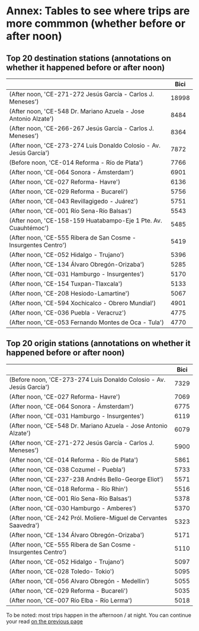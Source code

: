# Annex: Tables to see where trips are more commmon (whether before or after noon)

## Top 20 destination stations (annotations on whether it happened before or after noon)

|                                                               |   Bici |
|---------------------------------------------------------------|--------|
| (After noon, 'CE-271-272 Jesús García - Carlos J. Meneses')        |  18998 |
| (After noon, 'CE-548 Dr. Mariano Azuela - Jose Antonio Alzate')    |   8484 |
| (After noon, 'CE-266-267 Jesús García - Carlos J. Meneses')        |   8364 |
| (After noon, 'CE-273-274 Luis Donaldo Colosio - Av. Jesús García') |   7872 |
| (Before noon, 'CE-014 Reforma - Río de Plata')                       |   7766 |
| (After noon, 'CE-064 Sonora - Ámsterdam')                          |   6901 |
| (After noon, 'CE-027 Reforma- Havre')                              |   6136 |
| (After noon, 'CE-029 Reforma - Bucareli')                          |   5756 |
| (After noon, 'CE-043 Revillagigedo - Juárez')                      |   5751 |
| (After noon, 'CE-001 Río Sena-Río Balsas')                         |   5543 |
| (After noon, 'CE-158-159 Huatabampo-Eje 1 Pte. Av. Cuauhtémoc')    |   5485 |
| (After noon, 'CE-555 Ribera de San Cosme - Insurgentes Centro')    |   5419 |
| (After noon, 'CE-052 Hidalgo - Trujano')                           |   5396 |
| (After noon, 'CE-134 Álvaro Obregón-Orizaba')                      |   5285 |
| (After noon, 'CE-031 Hamburgo - Insurgentes')                      |   5170 |
| (After noon, 'CE-154 Tuxpan-Tlaxcala')                             |   5133 |
| (After noon, 'CE-208 Hesiodo-Lamartine')                           |   5067 |
| (After noon, 'CE-594 Xochicalco - Obrero Mundial')                 |   4901 |
| (After noon, 'CE-036 Puebla - Veracruz')                           |   4775 |
| (After noon, 'CE-053 Fernando Montes de Oca - Tula')               |   4770 |

## Top 20 origin stations (annotations on whether it happened before or after noon)

|                                                              |   Bici |
|--------------------------------------------------------------|--------|
| (Before noon, 'CE-273-274 Luis Donaldo Colosio - Av. Jesús García') |   7329 |
| (After noon, 'CE-027 Reforma- Havre')                             |   7069 |
| (After noon, 'CE-064 Sonora - Ámsterdam')                         |   6775 |
| (After noon, 'CE-031 Hamburgo - Insurgentes')                     |   6119 |
| (After noon, 'CE-548 Dr. Mariano Azuela - Jose Antonio Alzate')   |   6079 |
| (After noon, 'CE-271-272 Jesús García - Carlos J. Meneses')       |   5900 |
| (After noon, 'CE-014 Reforma - Río de Plata')                     |   5861 |
| (After noon, 'CE-038 Cozumel - Puebla')                           |   5733 |
| (After noon, 'CE-237-238 Andrés Bello-George Eliot')              |   5571 |
| (After noon, 'CE-018 Reforma - Río Rhin')                         |   5516 |
| (After noon, 'CE-001 Río Sena-Río Balsas')                        |   5378 |
| (After noon, 'CE-030 Hamburgo - Amberes')                         |   5370 |
| (After noon, 'CE-242 Pról. Moliere-Miguel de Cervantes Saavedra') |   5323 |
| (After noon, 'CE-134 Álvaro Obregón-Orizaba')                     |   5171 |
| (After noon, 'CE-555 Ribera de San Cosme - Insurgentes Centro')   |   5110 |
| (After noon, 'CE-052 Hidalgo - Trujano')                          |   5097 |
| (After noon, 'CE-028 Toledo- Tokio')                              |   5095 |
| (After noon, 'CE-056 Alvaro Obregón - Medellin')                  |   5055 |
| (After noon, 'CE-029 Reforma - Bucareli')                         |   5035 |
| (After noon, 'CE-007 Río Elba - Río Lerma')                       |   5018 |

To be noted: most trips happen in the afternoon / at night. You can continue your read [on the previous page](../a-first-glance.md#destinations)